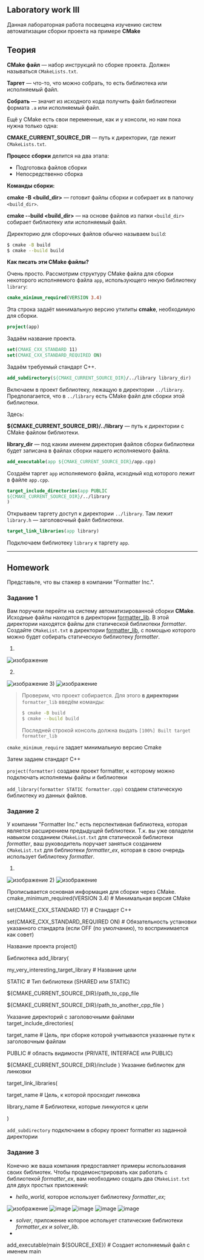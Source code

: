 ## Laboratory work III

Данная лабораторная работа посвещена изучению систем автоматизации сборки проекта на примере **CMake**


## Теория

**CMake файл** — набор инструкций по сборке проекта. Должен называться `CMakeLists.txt`.

**Таргет** — что-то, что можно собрать, то есть библиотека или исполняемый файл.

**Собрать** — значит из исходного кода получить файл библиотеки формата `.a` или исполняемый файл.

Ещё у CMake есть свои переменные, как и у консоли, но нам пока нужна только одна:

**CMAKE_CURRENT_SOURCE_DIR** — путь к директории, где лежит `CMakeLists.txt`.

**Процесс сборки** делится на два этапа:

- Подготовка файлов сборки
- Непосредственно сборка

**Команды сборки:**

**cmake -B \<build_dir>** — готовит файлы сборки и собирает их в папочку `<build_dir>`.

**cmake --build \<build_dir>** — на основе файлов из папки `<build_dir>` собирает библиотеку или исполняемый файл.

Директорию для сборочных файлов обычно называем `build`:

```sh
$ cmake -B build
$ cmake --build build
```

**Как писать эти  CMake файлы?**

Очень просто. Рассмотрим структуру CMake файла для сборки некоторого исполняемого файла `app`, использующего некую библиотеку `library`:

```cmake
cmake_minimum_required(VERSION 3.4)
```

Эта строка задаёт минимальную версию утилиты **cmake**, необходимую для сборки.

```cmake
project(app)
```

Задаём название проекта.

```cmake
set(CMAKE_CXX_STANDARD 11)
set(CMAKE_CXX_STANDARD_REQUIRED ON)
```

Задаём требуемый стандарт C++.

```cmake
add_subdirectory(${CMAKE_CURRENT_SOURCE_DIR}/../library library_dir)
```

Включаем в проект библиотеку, лежащую в директории `../library`. Предполагается, что в `../library` есть CMake файл для сборки этой библиотеки.

Здесь:

**${CMAKE_CURRENT_SOURCE_DIR}/../library** — путь к директории с CMake файлом библиотеки.

**library_dir** — под каким именем директория файлов сборки библиотеки будет записана в файлах сборки нашего исполняемого файла.

```cmake
add_executable(app ${CMAKE_CURRENT_SOURCE_DIR}/app.cpp)
```

Создаём таргет `app` исполняемого файла, исходный код которого лежит в файле `app.cpp`.

```cmake
target_include_directories(app PUBLIC
${CMAKE_CURRENT_SOURCE_DIR}/../library
)
```

Открываем таргету доступ к директории `../library`. Там лежит  `library.h` — заголовочный файл библиотеки.

```cmake
target_link_libraries(app library)
```

Подключаем библиотеку `library` к таргету `app`.

___

## Homework

Представьте, что вы стажер в компании "Formatter Inc.".
### Задание 1
Вам поручили перейти на систему автоматизированной сборки **CMake**.
Исходные файлы находятся в директории [formatter_lib](formatter_lib).
В этой директории находятся файлы для статической библиотеки *formatter*.
Создайте `CMakeList.txt` в директории [formatter_lib](formatter_lib),
с помощью которого можно будет собирать статическую библиотеку *formatter*.

1)
![изображение](https://github.com/lepeha81/timp_lab3/blob/main/10.PNG)

2)
![изображение](https://github.com/lepeha81/timp_lab3/blob/main/11.PNG)
3)
![изображение](https://github.com/lepeha81/timp_lab3/blob/main/12.PNG)
> Проверим, что проект собирается. Для этого **в директории** `formatter_lib` введём команды:
> ```sh
> $ cmake -B build
> $ cmake --build build
> ```
> Последней строкой консоль должна выдать `[100%] Built target formatter_lib`



`cmake_minimum_require` задает минимальную версию Cmake

Затем задаем стандарт C++

`project(formatter)` создаем проект formatter, к которому можно подключать исполняемы файлы и библиотеки

`add_library(formatter STATIC formatter.cpp)` создаем статическую библиотеку из данных файлов.

### Задание 2
У компании "Formatter Inc." есть перспективная библиотека,
которая является расширением предыдущей библиотеки. Т.к. вы уже овладели
навыком созданием `CMakeList.txt` для статической библиотеки *formatter*, ваш 
руководитель поручает заняться созданием `CMakeList.txt` для библиотеки 
*formatter_ex*, которая в свою очередь использует библиотеку *formatter*.

1)
![изображение](https://github.com/lepeha81/timp_lab3/blob/main/13.PNG)
2)
![изображение](https://github.com/lepeha81/timp_lab3/blob/main/14.PNG)

Прописывается основная информация для сборки через CMake.
cmake_minimum_required(VERSION 3.4)    # Минимальная версия CMake

set(CMAKE_CXX_STANDARD 17)             # Стандарт C++

set(CMAKE_CXX_STANDARD_REQUIRED ON)    # Обязательность установки указанного стандарта (если OFF (по умолчанию), то воспринимается как совет)

Название проекта
project()

Библиотека
add_library(

  my_very_interesting_target_library              # Название цели
  
  STATIC                                          # Тип библиотеки (SHARED или STATIC)
  
  ${CMAKE_CURRENT_SOURCE_DIR}/path_to_cpp_file
  
  ${CMAKE_CURRENT_SOURCE_DIR}/path_to_another_cpp_file
)

Указание директорий с заголовочными файлами
target_include_directories(

  target_name                           # Цель, при сборке которой учитываются указанные пути к заголовочным файлам
  
  PUBLIC                                # область видимости (PRIVATE, INTERFACE или PUBLIC)
  
  ${CMAKE_CURRENT_SOURCE_DIR}/include
)
Указание библиотек для линковки

target_link_libraries(

  target_name                         # Цель, к которой просходит линковка
  
  library_name                        # Библиотеки, которые линкуются к цели
  
)

`add_subdirectory` подключаем в сборку проект formatter из заданной директории


### Задание 3
Конечно же ваша компания предоставляет примеры использования своих библиотек.
Чтобы продемонстрировать как работать с библиотекой *formatter_ex*,
вам необходимо создать два `CMakeList.txt` для двух простых приложений:
* *hello_world*, которое использует библиотеку *formatter_ex*;

![изображение](https://github.com/lepeha81/timp_lab3/blob/main/4.PNG)
![image](https://github.com/lepeha81/timp_lab3/blob/main/9.PNG)
![image](https://github.com/lepeha81/timp_lab3/blob/main/5.PNG)
![image](https://github.com/lepeha81/timp_lab3/blob/main/6.PNG)
![image](https://github.com/lepeha81/timp_lab3/blob/main/7.PNG)
* *solver*, приложение которое испольует статические библиотеки *formatter_ex* и *solver_lib*.
* 
add_executable(main ${SOURCE_EXE})	# Создает исполняемый файл с именем main
